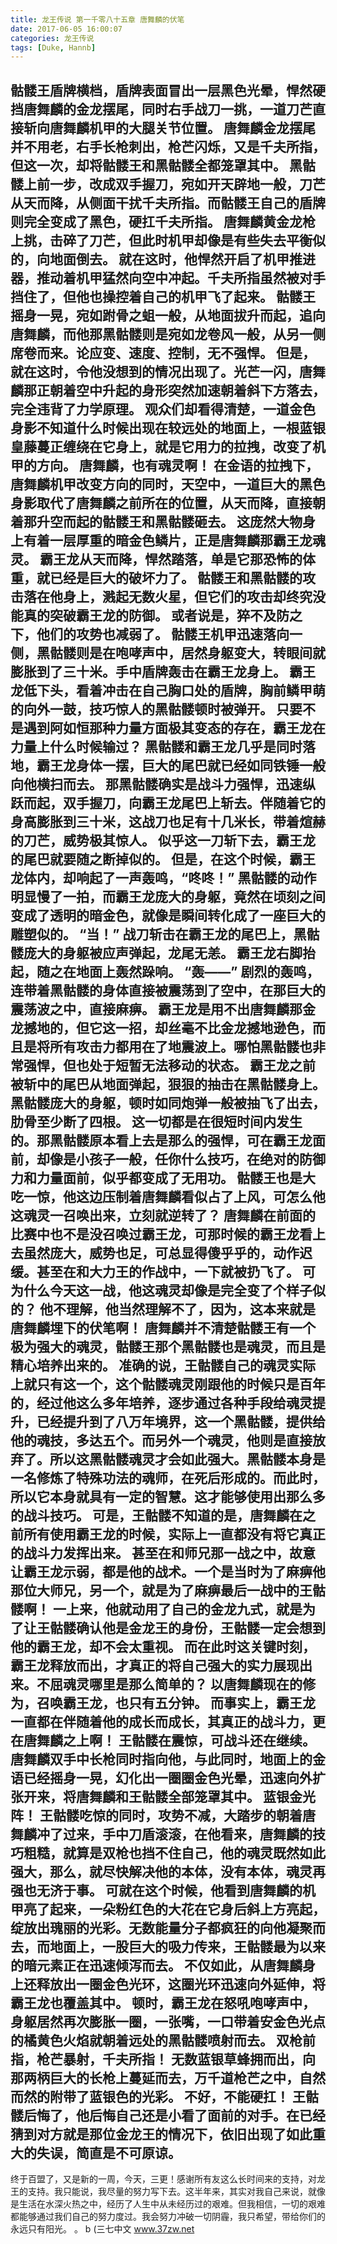 ```yaml
---
title: 龙王传说 第一千零八十五章 唐舞麟的伏笔
date: 2017-06-05 16:00:07
categories: 龙王传说
tags: [Duke, Hannb]
---
```


骷髅王盾牌横档，盾牌表面冒出一层黑色光晕，悍然硬挡唐舞麟的金龙摆尾，同时右手战刀一挑，一道刀芒直接斩向唐舞麟机甲的大腿关节位置。
唐舞麟金龙摆尾并不用老，右手长枪刺出，枪芒闪烁，又是千夫所指，但这一次，却将骷髅王和黑骷髅全都笼罩其中。
黑骷髅上前一步，改成双手握刀，宛如开天辟地一般，刀芒从天而降，从侧面干扰千夫所指。而骷髅王自己的盾牌则完全变成了黑色，硬扛千夫所指。
唐舞麟黄金龙枪上挑，击碎了刀芒，但此时机甲却像是有些失去平衡似的，向地面倒去。
就在这时，他悍然开启了机甲推进器，推动着机甲猛然向空中冲起。千夫所指虽然被对手挡住了，但他也操控着自己的机甲飞了起来。
骷髅王摇身一晃，宛如跗骨之蛆一般，从地面拔升而起，追向唐舞麟，而他那黑骷髅则是宛如龙卷风一般，从另一侧席卷而来。论应变、速度、控制，无不强悍。
但是，就在这时，令他没想到的情况出现了。光芒一闪，唐舞麟那正朝着空中升起的身形突然加速朝着斜下方落去，完全违背了力学原理。
观众们却看得清楚，一道金色身影不知道什么时候出现在较远处的地面上，一根蓝银皇藤蔓正缠绕在它身上，就是它用力的拉拽，改变了机甲的方向。
唐舞麟，也有魂灵啊！
在金语的拉拽下，唐舞麟机甲改变方向的同时，天空中，一道巨大的黑色身影取代了唐舞麟之前所在的位置，从天而降，直接朝着那升空而起的骷髅王和黑骷髅砸去。
这庞然大物身上有着一层厚重的暗金色鳞片，正是唐舞麟那霸王龙魂灵。
霸王龙从天而降，悍然踏落，单是它那恐怖的体重，就已经是巨大的破坏力了。
骷髅王和黑骷髅的攻击落在他身上，溅起无数火星，但它们的攻击却终究没能真的突破霸王龙的防御。
或者说是，猝不及防之下，他们的攻势也减弱了。
骷髅王机甲迅速落向一侧，黑骷髅则是在咆哮声中，居然身躯变大，转眼间就膨胀到了三十米。手中盾牌轰击在霸王龙身上。
霸王龙低下头，看着冲击在自己胸口处的盾牌，胸前鳞甲萌的向外一鼓，技巧惊人的黑骷髅顿时被弹开。
只要不是遇到阿如恒那种力量方面极其变态的存在，霸王龙在力量上什么时候输过？
黑骷髅和霸王龙几乎是同时落地，霸王龙身体一摆，巨大的尾巴就已经如同铁锤一般向他横扫而去。
那黑骷髅确实是战斗力强悍，迅速纵跃而起，双手握刀，向霸王龙尾巴上斩去。伴随着它的身高膨胀到三十米，这战刀也足有十几米长，带着煊赫的刀芒，威势极其惊人。
似乎这一刀斩下去，霸王龙的尾巴就要随之断掉似的。
但是，在这个时候，霸王龙体内，却响起了一声轰鸣，“咚咚！”
黑骷髅的动作明显慢了一拍，而霸王龙庞大的身躯，竟然在顷刻之间变成了透明的暗金色，就像是瞬间转化成了一座巨大的雕塑似的。
“当！”
战刀斩击在霸王龙的尾巴上，黑骷髅庞大的身躯被应声弹起，龙尾无恙。
霸王龙右脚抬起，随之在地面上轰然跺响。
“轰——”
剧烈的轰鸣，连带着黑骷髅的身体直接被震荡到了空中，在那巨大的震荡波之中，直接麻痹。
霸王龙是用不出唐舞麟那金龙撼地的，但它这一招，却丝毫不比金龙撼地逊色，而且是将所有攻击力都用在了地震波上。哪怕黑骷髅也非常强悍，但也处于短暂无法移动的状态。
霸王龙之前被斩中的尾巴从地面弹起，狠狠的抽击在黑骷髅身上。
黑骷髅庞大的身躯，顿时如同炮弹一般被抽飞了出去，肋骨至少断了四根。
这一切都是在很短时间内发生的。那黑骷髅原本看上去是那么的强悍，可在霸王龙面前，却像是小孩子一般，任你什么技巧，在绝对的防御力和力量面前，似乎都变成了无用功。
骷髅王也是大吃一惊，他这边压制着唐舞麟看似占了上风，可怎么他这魂灵一召唤出来，立刻就逆转了？
唐舞麟在前面的比赛中也不是没召唤过霸王龙，可那时候的霸王龙看上去虽然庞大，威势也足，可总显得傻乎乎的，动作迟缓。甚至在和大力王的作战中，一下就被扔飞了。
可为什么今天这一战，他这魂灵却像是完全变了个样子似的？
他不理解，他当然理解不了，因为，这本来就是唐舞麟埋下的伏笔啊！
唐舞麟并不清楚骷髅王有一个极为强大的魂灵，骷髅王那个黑骷髅也是魂灵，而且是精心培养出来的。
准确的说，王骷髅自己的魂灵实际上就只有这一个，这个骷髅魂灵刚跟他的时候只是百年的，经过他这么多年培养，逐步通过各种手段给魂灵提升，已经提升到了八万年境界，这一个黑骷髅，提供给他的魂技，多达五个。而另外一个魂灵，他则是直接放弃了。所以这黑骷髅魂灵才会如此强大。黑骷髅本身是一名修炼了特殊功法的魂师，在死后形成的。而此时，所以它本身就具有一定的智慧。这才能够使用出那么多的战斗技巧。
可是，王骷髅不知道的是，唐舞麟在之前所有使用霸王龙的时候，实际上一直都没有将它真正的战斗力发挥出来。
甚至在和师兄那一战之中，故意让霸王龙示弱，都是他的战术。一个是当时为了麻痹他那位大师兄，另一个，就是为了麻痹最后一战中的王骷髅啊！
一上来，他就动用了自己的金龙九式，就是为了让王骷髅确认他是金龙王的身份，王骷髅一定会想到他的霸王龙，却不会太重视。
而在此时这关键时刻，霸王龙释放而出，才真正的将自己强大的实力展现出来。不屈魂灵哪里是那么简单的？
以唐舞麟现在的修为，召唤霸王龙，也只有五分钟。
而事实上，霸王龙一直都在伴随着他的成长而成长，其真正的战斗力，更在唐舞麟之上啊！
王骷髅在震惊，可战斗还在继续。唐舞麟双手中长枪同时指向他，与此同时，地面上的金语已经摇身一晃，幻化出一圈圈金色光晕，迅速向外扩张开来，将唐舞麟和王骷髅全部笼罩其中。
蓝银金光阵！
王骷髅吃惊的同时，攻势不减，大踏步的朝着唐舞麟冲了过来，手中刀盾滚滚，在他看来，唐舞麟的技巧粗糙，就算是双枪也挡不住自己，他的魂灵既然如此强大，那么，就尽快解决他的本体，没有本体，魂灵再强也无济于事。
可就在这个时候，他看到唐舞麟的机甲亮了起来，一朵粉红色的大花在它身后斜上方亮起，绽放出瑰丽的光彩。无数能量分子都疯狂的向他凝聚而去，而地面上，一股巨大的吸力传来，王骷髅最为以来的暗元素正在迅速倾泻而去。
不仅如此，从唐舞麟身上还释放出一圈金色光环，这圈光环迅速向外延伸，将霸王龙也覆盖其中。
顿时，霸王龙在怒吼咆哮声中，身躯居然再次膨胀一圈，一张嘴，一口带着安金色光点的橘黄色火焰就朝着远处的黑骷髅喷射而去。
双枪前指，枪芒暴射，千夫所指！
无数蓝银草蜂拥而出，向那两柄巨大的长枪上蔓延而去，万千道枪芒之中，自然而然的附带了蓝银色的光彩。
不好，不能硬扛！
王骷髅后悔了，他后悔自己还是小看了面前的对手。在已经猜到对方就是那位金龙王的情况下，依旧出现了如此重大的失误，简直是不可原谅。
-------------------------------
终于百盟了，又是新的一周，今天，三更！感谢所有友这么长时间来的支持，对龙王的支持。我只能说，我尽量的努力写下去。这半年来，其实对我自己来说，就像是生活在水深火热之中，经历了人生中从未经历过的艰难。但我相信，一切的艰难都能够通过我们自己的努力度过。我会努力冲破一切阴霾，我只希望，带给你们的永远只有阳光。
。
b
(三七中文 www.37zw.net